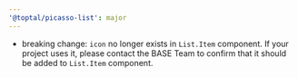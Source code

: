 ```yaml
---
'@toptal/picasso-list': major
---
```


- breaking change: `icon` no longer exists in `List.Item` component. If your project uses it, please contact the BASE Team to confirm that it should be added to `List.Item` component.
